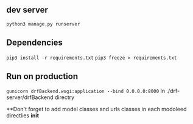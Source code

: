 
## dev server
`python3 manage.py runserver`

## Dependencies
`pip3 install -r requirements.txt`
`pip3 freeze > requirements.txt`


## Run on production
`gunicorn drfBackend.wsgi:application --bind 0.0.0.0:8000`
In ./drf-server/drfBackend directry

**Don't forget to add model classes and urls classes in each modoleed directlies __init__
